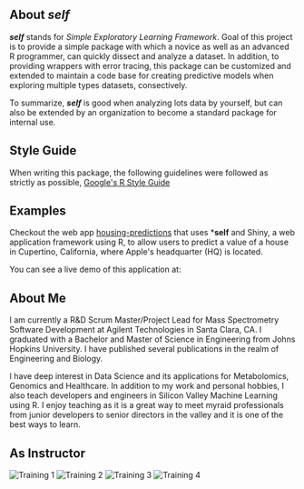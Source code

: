 ## About *self*
***self*** stands for _Simple Exploratory Learning Framework_. Goal of this project is to provide a simple package with which a novice as well as an advanced R programmer, can quickly dissect and analyze a dataset. In addition, to providing wrappers with error tracing, this package can be customized and extended to maintain a code base for creating predictive models when exploring multiple types datasets, consectively. 

To summarize, ***self*** is good when analyzing lots data by yourself, but can also be extended by an organization to become a standard package for internal use.

## Style Guide
When writing this package, the following guidelines were followed as strictly as possible, [Google's R Style Guide](https://google.github.io/styleguide/Rguide.xml#assignment) 

## Examples 
Checkout the web app [housing-predictions](https://github.com/admurali/housing-prediction) that uses ***self** and Shiny, a web application framework using R, to allow users to predict a value of a house in Cupertino, California, where Apple's headquarter (HQ) is located. 

You can see a live demo of this application at: 

## About Me
I am currently a R&D Scrum Master/Project Lead for Mass Spectrometry Software Development at Agilent Technologies in Santa Clara, CA. I graduated with a Bachelor and Master of Science in Engineering from Johns Hopkins University. I have published several publications in the realm of Engineering and Biology. 

I have deep interest in Data Science and its applications for Metabolomics, Genomics and Healthcare. In addition to my work and personal hobbies, I also teach developers and engineers in Silicon Valley Machine Learning using R. I enjoy teaching as it is a great way to meet myraid professionals from junior developers to senior directors in the valley and it is one of the best ways to learn. 

## As Instructor
![][image1]
![][image2]
![][image3]
![][image4]

[image1]: https://github.com/admurali/self/blob/master/markdown-images/IMG_2549.JPG?raw=true "Training 1"
[image2]: https://github.com/admurali/self/blob/master/markdown-images/IMG_2567.JPG?raw=true "Training 2"
[image3]: https://github.com/admurali/self/blob/master/markdown-images/IMG_2568.JPG?raw=true "Training 3"
[image4]: https://github.com/admurali/self/blob/master/markdown-images/IMG_2575.JPG?raw=true "Training 4"
